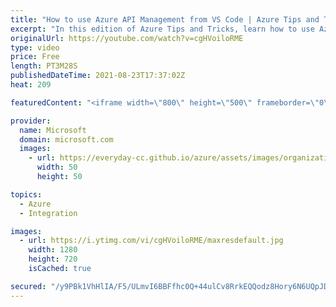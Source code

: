 ```yaml
---
title: "How to use Azure API Management from VS Code | Azure Tips and Tricks"
excerpt: "In this edition of Azure Tips and Tricks, learn how to use Azure API Management from VS Code.    For more tips and tricks, visit: https://aka.ms/azuretipsandtricks  Get started with 12 months of free services and $200 USD in credit. Create your free account today with Microsoft Azure: https://aka.ms/att/free"
originalUrl: https://youtube.com/watch?v=cgHVoiloRME
type: video
price: Free
length: PT3M28S
publishedDateTime: 2021-08-23T17:37:02Z
heat: 209

featuredContent: "<iframe width=\"800\" height=\"500\" frameborder=\"0\" src=\"https://www.youtube.com/embed/cgHVoiloRME\" allow=\"accelerometer; autoplay; encrypted-media; gyroscope; picture-in-picture\" allowfullscreen></iframe>"

provider:
  name: Microsoft
  domain: microsoft.com
  images:
    - url: https://everyday-cc.github.io/azure/assets/images/organizations/microsoft.com-50x50.jpg
      width: 50
      height: 50

topics:
  - Azure
  - Integration

images:
  - url: https://i.ytimg.com/vi/cgHVoiloRME/maxresdefault.jpg
    width: 1280
    height: 720
    isCached: true

secured: "/y9PBk1VhHlIA/F5/ULmvI6BBFfhc0Q+44ulCv8RrkEQQodz8Hory6N6UQpJDQIOm6PHqdXmjgeNNGMRe6+r4ggDqnVmXASpFvcIkch9UXS6k31xRthWmAGLsOuvZ3YVFNyD5MiVb9Zf7b1DHGaZuJjoYNEpy3H7o1CEcnuFUndHcPIa8CnRnMjOW7Ey3SNSmW7/Tic6g73QJZSWWwnqk6yV4sCm7qBEmMSHUw+441Ud17VHVUWMCtg/FhGN5Ai3x15vVFe6mNZadqEbPIot3WPCUTLTRCpxrJNwC4aHB3mVb7LhKaZbtgP1OqRXfQ6s5I0oUSFNhU+8DEY1FwtZchQwb4KOXp1lUtyxZ8DEOyeQ/AMdIBOZwI3bBJMNZtRTb98ZDse4TyeiRrrnVY3H0FJ72+A383K9SM08GWKYAnY=;AXeJdivus64ogmmxMx1xTA=="
---
```


